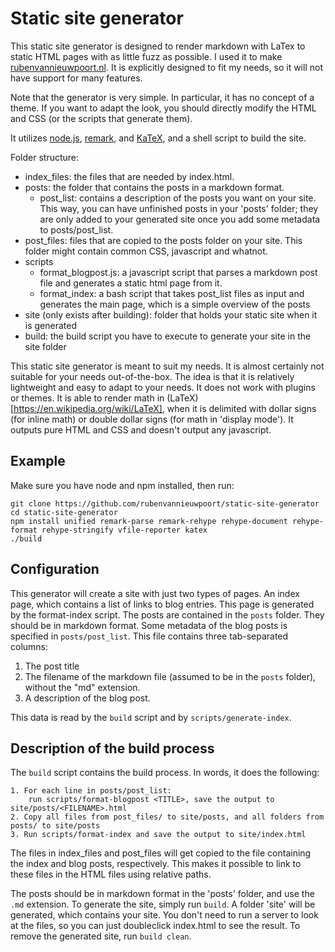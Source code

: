 # Static site generator

This static site generator is designed to render markdown with LaTex to static HTML pages with as little fuzz as possible. I used it to make [rubenvannieuwpoort.nl](https://rubenvannieuwpoort.nl). It is explicitly designed to fit my needs, so it will not have support for many features.

Note that the generator is very simple. In particular, it has no concept of a theme. If you want to adapt the look, you should directly modify the HTML and CSS (or the scripts that generate them).

It utilizes [node.js](https://github.com/nodejs/node), [remark](https://github.com/remarkjs/remark), and [KaTeX](https://github.com/KaTeX/KaTeX), and a shell script to build the site.

Folder structure:
  - index_files: the files that are needed by index.html.
  - posts: the folder that contains the posts in a markdown format.
    - post_list: contains a description of the posts you want on your site. This way, you can have unfinished posts in your 'posts' folder; they are only added to your generated site once you add some metadata to posts/post_list.
  - post_files: files that are copied to the posts folder on your site. This folder might contain common CSS, javascript and whatnot.
  - scripts
    - format_blogpost.js: a javascript script that parses a markdown post file and generates a static html page from it.
    - format_index: a bash script that takes post_list files as input and generates the main page, which is a simple overview of the posts
  - site (only exists after building): folder that holds your static site when it is generated
  - build: the build script you have to execute to generate your site in the site folder

This static site generator is meant to suit my needs. It is almost certainly not suitable for your needs out-of-the-box. The idea is that it is relatively lightweight and easy to adapt to your needs. It does not work with plugins or themes. It is able to render math in (LaTeX)[https://en.wikipedia.org/wiki/LaTeX], when it is delimited with dollar signs (for inline math) or double dollar signs (for math in 'display mode'). It outputs pure HTML and CSS and doesn't output any javascript.


## Example

Make sure you have node and npm installed, then run:

	git clone https://github.com/rubenvannieuwpoort/static-site-generator
	cd static-site-generator
	npm install unified remark-parse remark-rehype rehype-document rehype-format rehype-stringify vfile-reporter katex
	./build


## Configuration

This generator will create a site with just two types of pages. An index page, which contains a list of links to blog entries. This page is generated by the format-index script. The posts are contained in the `posts` folder. They should be in markdown format. Some metadata of the blog posts is specified in `posts/post_list`. This file contains three tab-separated columns:
  1. The post title
  2. The filename of the markdown file (assumed to be in the `posts` folder), without the "md" extension.
  3. A description of the blog post.

This data is read by the `build` script and by `scripts/generate-index`.


## Description of the build process

The `build` script contains the build process. In words, it does the following:

    1. For each line in posts/post_list:
	    run scripts/format-blogpost <TITLE>, save the output to site/posts/<FILENAME>.html
	2. Copy all files from post_files/ to site/posts, and all folders from posts/ to site/posts
	3. Run scripts/format-index and save the output to site/index.html

The files in index_files and post_files will get copied to the file containing the index and blog posts, respectively. This makes it possible to link to these files in the HTML files using relative paths.

The posts should be in markdown format in the 'posts' folder, and use the `.md` extension. To generate the site, simply run `build`. A folder 'site' will be generated, which contains your site. You don't need to run a server to look at the files, so you can just doubleclick index.html to see the result. To remove the generated site, run `build clean`.

